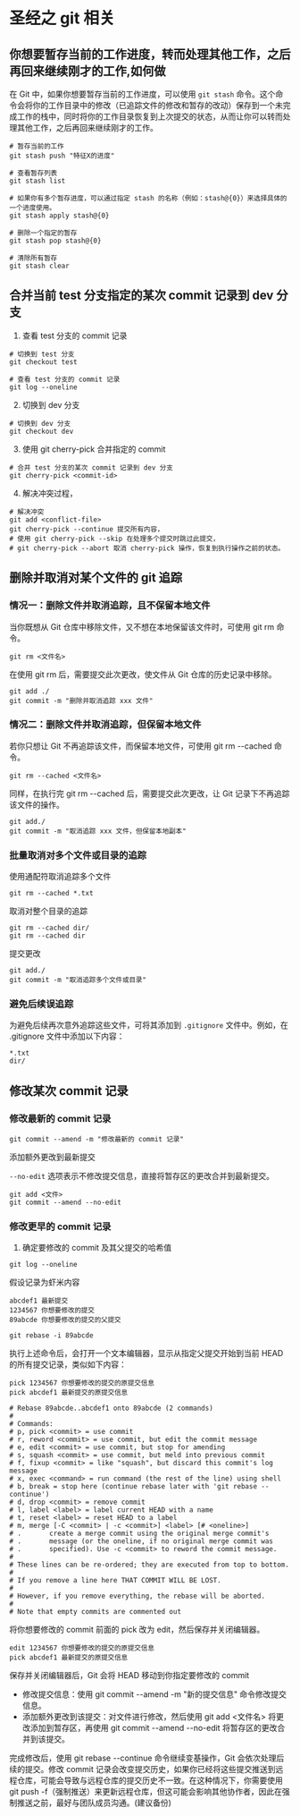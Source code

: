 # 圣经之 git 相关

## 你想要暂存当前的工作进度，转而处理其他工作，之后再回来继续刚才的工作,如何做

在 Git 中，如果你想要暂存当前的工作进度，可以使用 `git stash` 命令。这个命令会将你的工作目录中的修改（已追踪文件的修改和暂存的改动）保存到一个未完成工作的栈中，同时将你的工作目录恢复到上次提交的状态，从而让你可以转而处理其他工作，之后再回来继续刚才的工作。

```shell
# 暂存当前的工作
git stash push "特征X的进度"

# 查看暂存列表
git stash list

# 如果你有多个暂存进度，可以通过指定 stash 的名称（例如：stash@{0}）来选择具体的一个进度使用。
git stash apply stash@{0}

# 删除一个指定的暂存
git stash pop stash@{0}

# 清除所有暂存
git stash clear
```

## 合并当前 test 分支指定的某次 commit 记录到 dev 分支

1. 查看 test 分支的 commit 记录

```shell
# 切换到 test 分支
git checkout test

# 查看 test 分支的 commit 记录
git log --oneline
```

2. 切换到 dev 分支

```shell
# 切换到 dev 分支
git checkout dev
```

3. 使用 git cherry-pick 合并指定的 commit

```shell
# 合并 test 分支的某次 commit 记录到 dev 分支
git cherry-pick <commit-id>
```

4. 解决冲突过程，

```shell
# 解决冲突
git add <conflict-file>
git cherry-pick --continue 提交所有内容，
# 使用 git cherry-pick --skip 在处理多个提交时跳过此提交，
# git cherry-pick --abort 取消 cherry-pick 操作，恢复到执行操作之前的状态。
```

## 删除并取消对某个文件的 git 追踪

### 情况一：删除文件并取消追踪，且不保留本地文件

当你既想从 Git 仓库中移除文件，又不想在本地保留该文件时，可使用 git rm 命令。

```shell
git rm <文件名>
```

在使用 git rm 后，需要提交此次更改，使文件从 Git 仓库的历史记录中移除。

```shell
git add ./
git commit -m "删除并取消追踪 xxx 文件"
```

### 情况二：删除文件并取消追踪，但保留本地文件

若你只想让 Git 不再追踪该文件，而保留本地文件，可使用 git rm --cached 命令。

```shell
git rm --cached <文件名>
```

同样，在执行完 git rm --cached 后，需要提交此次更改，让 Git 记录下不再追踪该文件的操作。

```shell
git add./
git commit -m "取消追踪 xxx 文件，但保留本地副本"
```

### 批量取消对多个文件或目录的追踪

使用通配符取消追踪多个文件

```shell
git rm --cached *.txt
```

取消对整个目录的追踪

```shell
git rm --cached dir/
git rm --cached dir
```

提交更改

```shell
git add./
git commit -m "取消追踪多个文件或目录"
```

### 避免后续误追踪

为避免后续再次意外追踪这些文件，可将其添加到 `.gitignore` 文件中。例如，在 .gitignore 文件中添加以下内容：

```shell
*.txt
dir/
```

## 修改某次 commit 记录

### 修改最新的 commit 记录

```shell
git commit --amend -m "修改最新的 commit 记录"
```

添加额外更改到最新提交

`--no-edit` 选项表示不修改提交信息，直接将暂存区的更改合并到最新提交。

```shell
git add <文件>
git commit --amend --no-edit
```

### 修改更早的 commit 记录

1. 确定要修改的 commit 及其父提交的哈希值

```shell
git log --oneline
```

假设记录为虾米内容

```shell
abcdef1 最新提交
1234567 你想要修改的提交
89abcde 你想要修改的提交的父提交
```

```shell
git rebase -i 89abcde
```

执行上述命令后，会打开一个文本编辑器，显示从指定父提交开始到当前 HEAD 的所有提交记录，类似如下内容：

```shell
pick 1234567 你想要修改的提交的原提交信息
pick abcdef1 最新提交的原提交信息

# Rebase 89abcde..abcdef1 onto 89abcde (2 commands)
#
# Commands:
# p, pick <commit> = use commit
# r, reword <commit> = use commit, but edit the commit message
# e, edit <commit> = use commit, but stop for amending
# s, squash <commit> = use commit, but meld into previous commit
# f, fixup <commit> = like "squash", but discard this commit's log message
# x, exec <command> = run command (the rest of the line) using shell
# b, break = stop here (continue rebase later with 'git rebase --continue')
# d, drop <commit> = remove commit
# l, label <label> = label current HEAD with a name
# t, reset <label> = reset HEAD to a label
# m, merge [-C <commit> | -c <commit>] <label> [# <oneline>]
# .       create a merge commit using the original merge commit's
# .       message (or the oneline, if no original merge commit was
# .       specified). Use -c <commit> to reword the commit message.
#
# These lines can be re-ordered; they are executed from top to bottom.
#
# If you remove a line here THAT COMMIT WILL BE LOST.
#
# However, if you remove everything, the rebase will be aborted.
#
# Note that empty commits are commented out
```

将你想要修改的 commit 前面的 pick 改为 edit，然后保存并关闭编辑器。

```shell
edit 1234567 你想要修改的提交的原提交信息
pick abcdef1 最新提交的原提交信息
```

保存并关闭编辑器后，Git 会将 HEAD 移动到你指定要修改的 commit

- 修改提交信息：使用 git commit --amend -m "新的提交信息" 命令修改提交信息。
- 添加额外更改到该提交：对文件进行修改，然后使用 git add <文件名> 将更改添加到暂存区，再使用 git commit --amend --no-edit 将暂存区的更改合并到该提交。

完成修改后，使用 git rebase --continue 命令继续变基操作，Git 会依次处理后续的提交。修改 commit 记录会改变提交历史，如果你已经将这些提交推送到远程仓库，可能会导致与远程仓库的提交历史不一致。在这种情况下，你需要使用 git push -f（强制推送）来更新远程仓库，但这可能会影响其他协作者，因此在强制推送之前，最好与团队成员沟通。(建议备份)

